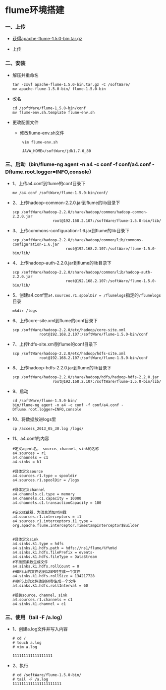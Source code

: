# flume环境搭建

### 一、上传

* [获得apache-flume-1.5.0-bin.tar.gz](https://github.com/sunnyandgood/BigData/blob/master/flume/apache-flume-1.5.0-bin.tar.gz)

* 上传

### 二、安装

* 解压并重命名

      tar -zxvf apache-flume-1.5.0-bin.tar.gz -C /softWare/
      mv apache-flume-1.5.0-bin/ flume-1.5.0-bin

* 改名

      cd /softWare/flume-1.5.0-bin/conf
      mv flume-env.sh.template flume-env.sh

* 更改配置文件

     * 修改flume-env.sh文件
     
            vim flume-env.sh
            
            JAVA_HOME=/softWare/jdk1.7.0_80     

### 三、启动（bin/flume-ng agent -n a4 -c conf -f conf/a4.conf -Dflume.root.logger=INFO,console）

* 1、上传a4.conf到flume的conf目录下

      mv /a4.conf /softWare/flume-1.5.0-bin/conf/

* 2、上传hadoop-common-2.2.0.jar到flume的lib目录下

      scp /softWare/hadoop-2.2.0/share/hadoop/common/hadoop-common-2.2.0.jar 
                        root@192.168.2.107:/softWare/flume-1.5.0-bin/lib/

* 3、上传commons-configuration-1.6.jar到flume的lib目录下

      scp /softWare/hadoop-2.2.0/share/hadoop/common/lib/commons-configuration-1.6.jar 
                              root@192.168.2.107:/softWare/flume-1.5.0-bin/lib/

* 4、上传hadoop-auth-2.2.0.jar到flume的lib目录下

      scp /softWare/hadoop-2.2.0/share/hadoop/common/lib/hadoop-auth-2.2.0.jar 
                              root@192.168.2.107:/softWare/flume-1.5.0-bin/lib/

* 5、创建a4.conf里`a4.sources.r1.spoolDir = /flumelogs`指定的`/flumelogs`目录
      
      mkdir /logs

* 6、上传core-site.xml到flume的conf目录下

      scp /softWare/hadoop-2.2.0/etc/hadoop/core-site.xml 
                  root@192.168.2.107:/softWare/flume-1.5.0-bin/conf

* 7、上传hdfs-site.xml到flume的conf目录下

      scp /softWare/hadoop-2.2.0/etc/hadoop/hdfs-site.xml 
                  root@192.168.2.107:/softWare/flume-1.5.0-bin/conf
            
* 8、上传hadoop-hdfs-2.2.0.jar到flume的lib目录下

      scp /softWare/hadoop-2.2.0/share/hadoop/hdfs/hadoop-hdfs-2.2.0.jar 
                        root@192.168.2.107:/softWare/flume-1.5.0-bin/lib/



* 9、启动

      cd /softWare/flume-1.5.0-bin/
      bin/flume-ng agent -n a4 -c conf -f conf/a4.conf -Dflume.root.logger=INFO,console


* 10、将数据放进logs里

      cp /access_2013_05_30.log /logs/


* 11、a4.conf的内容

      #定义agent名， source、channel、sink的名称
      a4.sources = r1
      a4.channels = c1
      a4.sinks = k1

      #具体定义source
      a4.sources.r1.type = spooldir
      a4.sources.r1.spoolDir = /logs

      #具体定义channel
      a4.channels.c1.type = memory
      a4.channels.c1.capacity = 10000
      a4.channels.c1.transactionCapacity = 100

      #定义拦截器，为消息添加时间戳
      a4.sources.r1.interceptors = i1
      a4.sources.r1.interceptors.i1.type = org.apache.flume.interceptor.TimestampInterceptor$Builder


      #具体定义sink
      a4.sinks.k1.type = hdfs
      a4.sinks.k1.hdfs.path = hdfs://ns1/flume/%Y%m%d
      a4.sinks.k1.hdfs.filePrefix = events-
      a4.sinks.k1.hdfs.fileType = DataStream
      #不按照条数生成文件
      a4.sinks.k1.hdfs.rollCount = 0
      #HDFS上的文件达到128M时生成一个文件
      a4.sinks.k1.hdfs.rollSize = 134217728
      #HDFS上的文件达到60秒生成一个文件
      a4.sinks.k1.hdfs.rollInterval = 60

      #组装source、channel、sink
      a4.sources.r1.channels = c1
      a4.sinks.k1.channel = c1

### 三、使用（tail -F /a.log）

* 1、创建a.log文件并写入内容

      # cd /
      # touch a.log
      # vim a.log

      111111111111111111
      
* 2、执行

      # cd /softWare/flume-1.5.0-bin/
      # tail -F /a.log
      1111111111111111111111
